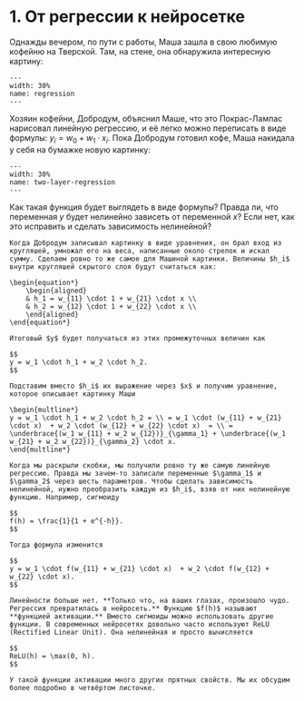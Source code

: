 # 1. От регрессии к нейросетке

Однажды вечером, по пути с работы, Маша зашла в свою любимую кофейню на Тверской. Там, на стене, она обнаружила интересную картину:

```{figure} ../images/problem_set_01/img01_regr.png
---
width: 30%
name: regression
---
```

Хозяин кофейни, Добродум, объяснил Маше, что это Покрас-Лампас нарисовал линейную регрессию, и её легко можно переписать в виде формулы: $y_i = w_0 + w_1 \cdot x_i.$ Пока Добродум готовил кофе, Маша накидала у себя на бумажке новую картинку: 

```{figure} ../images/problem_set_01/img01_dobronet.png
---
width: 30%
name: two-layer-regression
---
```

Как такая функция будет выглядеть в виде формулы? Правда ли, что переменная $y$ будет нелинейно зависеть от переменной $x$? Если нет, как это исправить и сделать зависимость нелинейной? 


```{dropdown} Решение
Когда Добродум записывал картинку в виде уравнения, он брал вход из кругляшей, умножал его на веса, написанные около стрелок и искал сумму. Сделаем ровно то же самое для Машиной картинки. Величины $h_i$ внутри кругляшей скрытого слоя будут считаться как: 

\begin{equation*}
    \begin{aligned} 
    & h_1 = w_{11} \cdot 1 + w_{21} \cdot x \\
    & h_2 = w_{12} \cdot 1 + w_{22} \cdot x \\
    \end{aligned} 
\end{equation*}

Итоговый $y$ будет получаться из этих промежуточных величин как

$$
y = w_1 \cdot h_1 + w_2 \cdot h_2.
$$

Подставим вместо $h_i$ их выражение через $x$ и получим уравнение, которое описывает картинку Маши

\begin{multline*} 
y = w_1 \cdot h_1 + w_2 \cdot h_2 = \\ = w_1 \cdot (w_{11} + w_{21} \cdot x)  + w_2 \cdot (w_{12} + w_{22} \cdot x)  = \\ = \underbrace{(w_1 w_{11} + w_2 w_{12})}_{\gamma_1} + \underbrace{(w_1 w_{21} + w_2 w_{22})}_{\gamma_2} \cdot x.
\end{multline*} 

Когда мы раскрыли скобки, мы получили ровно ту же самую линейную регрессию. Правда мы зачем-то записали переменные $\gamma_1$ и $\gamma_2$ через шесть параметров. Чтобы сделать зависимость нелинейной, нужно преобразить каждую из $h_i$, взяв от них нелинейную функцию. Например, сигмоиду

$$
f(h) = \frac{1}{1 + e^{-h}}.
$$

Тогда формула изменится

$$
y = w_1 \cdot f(w_{11} + w_{21} \cdot x)  + w_2 \cdot f(w_{12} + w_{22} \cdot x).
$$

Линейности больше нет. **Только что, на ваших глазах, произошло чудо. Регрессия превратилась в нейросеть.** Функцию $f(h)$ называют **функцией активации.** Вместо сигмоиды можно использовать другие функции. В современных нейросетях довольно часто используют ReLU (Rectified Linear Unit). Она нелинейная и просто вычисляется 

$$
ReLU(h) = \max(0, h).
$$ 

У такой функции активации много других прятных свойств. Мы их обсудим более подробно в четвёртом листочке.

```

